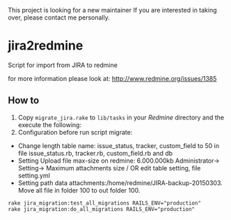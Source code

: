 This project is looking for a new maintainer
If you are interested in taking over, please contact me personally.

jira2redmine
============

Script for import from JIRA to redmine

for more information please look at: http://www.redmine.org/issues/1385

## How to

1. Copy `migrate_jira.rake` to `lib/tasks` in your *Redmine* directory and the execute the following:
2. Configuration before run script migrate:
  - Change length table name: issue_status, tracker, custom_field to 50 in file issue_status.rb, tracker.rb, custom_field.rb and db
  - Setting Upload file max-size on redmine: 6.000.000kb Administrator-> Setting-> Maximum attachments size / OR edit table setting, file setting.yml
  - Setting path data attachments:/home/redmine/JIRA-backup-20150303. Move all file in folder 100 to out folder 100.

```
rake jira_migration:test_all_migrations RAILS_ENV="production"
rake jira_migration:do_all_migrations RAILS_ENV="production"
```

